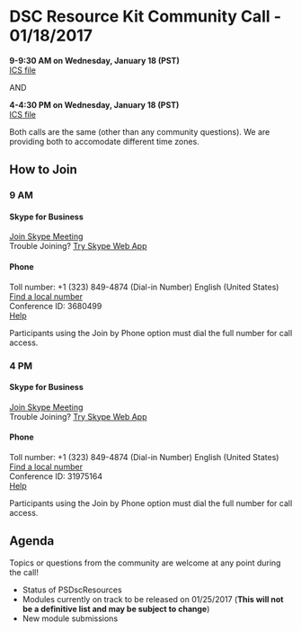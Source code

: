 # DSC Resource Kit Community Call - 01/18/2017

**9-9:30 AM on Wednesday, January 18 (PST)**  
[ICS file](https://github.com/PowerShell/DscResources/raw/master/CommunityCalls/01-18-17/CommunityCall011817(9AM).zip)

AND

**4-4:30 PM on Wednesday, January 18 (PST)**  
[ICS file](https://github.com/PowerShell/DscResources/raw/master/CommunityCalls/01-18-17/CommunityCall011817(4PM).zip)

Both calls are the same (other than any community questions).
We are providing both to accomodate different time zones.

## How to Join

### 9 AM
#### Skype for Business
[Join Skype Meeting](https://meet.lync.com/microsoft/kakeim/JRTMMBT1)  
Trouble Joining? [Try Skype Web App](https://meet.lync.com/microsoft/kakeim/JRTMMBT1?sl=1)

#### Phone
Toll number: +1 (323) 849-4874 (Dial-in Number) English (United States)  
[Find a local number](https://dialin.lync.com/microsoft.com/kakeim?id=3680499)  
Conference ID: 3680499  
[Help](http://go.microsoft.com/fwlink/?LinkId=389737)  

Participants using the Join by Phone option must dial the full number for call access. 

### 4 PM
#### Skype for Business
[Join Skype Meeting](https://meet.lync.com/microsoft/kakeim/79BTR7G1)  
Trouble Joining? [Try Skype Web App](https://meet.lync.com/microsoft/kakeim/79BTR7G1?sl=1)

#### Phone
Toll number: +1 (323) 849-4874 (Dial-in Number) English (United States)  
[Find a local number](https://dialin.lync.com/microsoft.com/kakeim?id=31975164)  
Conference ID: 31975164  
[Help](http://go.microsoft.com/fwlink/?LinkId=389737)

Participants using the Join by Phone option must dial the full number for call access. 

## Agenda

Topics or questions from the community are welcome at any point during the call!

- Status of PSDscResources
- Modules currently on track to be released on 01/25/2017 (**This will not be a definitive list and may be subject to change**)
- New module submissions

